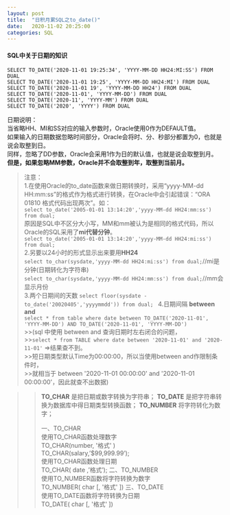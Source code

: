 ```yaml
---
layout: post
title:  "日积月累SQL之to_date()"
date:   2020-11-02 20:25:00
categories: SQL
---
```


#### SQL中关于日期的知识   

`SELECT TO_DATE('2020-11-01 19:25:34', 'YYYY-MM-DD HH24:MI:SS') FROM DUAL`  
`SELECT TO_DATE('2020-11-01 19:25', 'YYYY-MM-DD HH24:MI') FROM DUAL`  
`SELECT TO_DATE('2020-11-01 19', 'YYYY-MM-DD HH24') FROM DUAL`  
`SELECT TO_DATE('2020-11-01', 'YYYY-MM-DD') FROM DUAL`  
`SELECT TO_DATE('2020-11', 'YYYY-MM') FROM DUAL`  
`SELECT TO_DATE('2020', 'YYYY') FROM DUAL`  

日期说明：  
当省略HH、MI和SS对应的输入参数时，Oracle使用0作为DEFAULT值。  
如果输入的日期数据忽略时间部分，Oracle会将时、分、秒部分都置为0，也就是说会取整到日。  
同样，忽略了DD参数，Oracle会采用1作为日的默认值，也就是说会取整到月。  
**但是，如果忽略MM参数，Oracle并不会取整到年，取整到当前月。**  

>注意：  
>1.在使用Oracle的to_date函数来做日期转换时，采用“yyyy-MM-dd HH:mm:ss”的格式作为格式进行转换，在Oracle中会引起错误：“ORA 01810 格式代码出现两次”。如：  
>`select to_date('2005-01-01 13:14:20','yyyy-MM-dd HH24:mm:ss') from dual;`  
>原因是SQL中不区分大小写，MM和mm被认为是相同的格式代码，所以Oracle的SQL采用了**mi代替分钟**。  
>`select to_date('2005-01-01 13:14:20','yyyy-MM-dd HH24:mi:ss') from dual;`  
>2.另要以24小时的形式显示出来要用**HH24**  
>`select to_char(sysdate,'yyyy-MM-dd HH24:mi:ss') from dual;`//mi是分钟(日期转化为字符串)  
>`select to_char(sysdate,'yyyy-MM-dd HH24:mm:ss') from dual;`//mm会显示月份  
>3.两个日期间的天数
>`select floor(sysdate - to_date('20020405','yyyymmdd')) from dual; `
>4.日期间隔 **between and**    
>`select * from table where date between TO_DATE('2020-11-01', 'YYYY-MM-DD') AND TO_DATE('2020-11-01', 'YYYY-MM-DD')`    
	>>(sql 中使用 between and 查询日期时左右闭合的问题，   
	>>`select * from TABLE where date between '2020-11-01' and '2020-11-01'` =>结果查不到。  
	>>短日期类型默认Time为00:00:00，所以当使用between and作限制条件时，  
	>>就相当于 between '2020-11-01 00:00:00' and '2020-11-01 00:00:00'，因此就查不出数据)  


>>**TO_CHAR** 是把日期或数字转换为字符串；
>>**TO_DATE** 是把字符串转换为数据库中得日期类型转换函数；
>>**TO_NUMBER** 将字符转化为数字；
>>
>>一、TO_CHAR   
>>使用TO_CHAR函数处理数字   
>>TO_CHAR(number,  '格式' )   
>>TO_CHAR(salary,’$99,999.99’);   
>>使用TO_CHAR函数处理日期   
>>TO_CHAR( date ,’格式’);
>>二、TO_NUMBER   
>>使用TO_NUMBER函数将字符转换为数字   
>>TO_NUMBER( char [,  '格式' ])
>>三、TO_DATE   
>>使用TO_DATE函数将字符转换为日期   
>>TO_DATE( char [,  '格式' ])